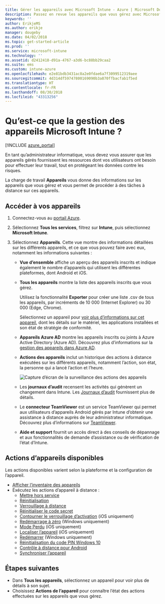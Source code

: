 ```yaml
---
title: Gérer les appareils avec Microsoft Intune - Azure | Microsoft Docs
description: Passez en revue les appareils que vous gérez avec Microsoft Intune, notamment l’exportation d’une liste d’appareils au format csv, affichez vos appareils joints à Azure Active Directory, consultez un journal des modifications des actions sur l’appareil, utilisez le connecteur TeamViewer pour autoriser les administrateurs informatiques à résoudre à distance les problèmes liés aux appareils Android et consultez toutes les actions que vous pouvez exécuter sur vos appareils.
keywords: ''
author: ErikjeMS
ms.author: erikje
manager: dougeby
ms.date: 04/02/2018
ms.topic: get-started-article
ms.prod: ''
ms.service: microsoft-intune
ms.technology: ''
ms.assetid: d2412418-d91a-4767-a3d6-bc88bb29caa2
ms.suite: ems
ms.custom: intune-azure
ms.openlocfilehash: e2e81bdb3431ac8a2e0fdae6a7f3099512319aee
ms.sourcegitcommit: 4d314df59747800169090b3a870ffbacfab1f5ed
ms.translationtype: HT
ms.contentlocale: fr-FR
ms.lasthandoff: 08/30/2018
ms.locfileid: "43313256"
---
```

# <a name="what-is-microsoft-intune-device-management"></a>Qu’est-ce que la gestion des appareils Microsoft Intune ?

[!INCLUDE [azure_portal](./includes/azure_portal.md)]

En tant qu’administrateur informatique, vous devez vous assurer que les appareils gérés fournissent les ressources dont vos utilisateurs ont besoin pour effectuer leur travail, tout en protégeant les données contre les risques.

La charge de travail **Appareils** vous donne des informations sur les appareils que vous gérez et vous permet de procéder à des tâches à distance sur ces appareils.

## <a name="get-to-your-devices"></a>Accéder à vos appareils

1. Connectez-vous au [portail Azure](https://portal.azure.com).
2. Sélectionnez **Tous les services**, filtrez sur **Intune**, puis sélectionnez **Microsoft Intune**.
3. Sélectionnez **Appareils**. Cette vue montre des informations détaillées sur les différents appareils, et ce que vous pouvez faire avec eux, notamment les informations suivantes :

   - **Vue d’ensemble** affiche un aperçu des appareils inscrits et indique également le nombre d’appareils qui utilisent les différentes plateformes, dont Android et iOS.
   - **Tous les appareils** montre la liste des appareils inscrits que vous gérez.

     Utilisez la fonctionnalité **Exporter** pour créer une liste .csv de tous les appareils, par incréments de 10 000 (Internet Explorer) ou 30 000 (Edge, Chrome).

     Sélectionnez un appareil pour [voir plus d’informations sur cet appareil](device-inventory.md), dont les détails sur le matériel, les applications installées et son état de stratégie de conformité.

   - **Appareils Azure AD** montre les appareils inscrits ou joints à Azure Active Directory (Azure AD). Découvrez plus d’informations sur la [gestion des appareils dans Azure AD](https://docs.microsoft.com/azure/active-directory/device-management-introduction).
   - **Actions des appareils** inclut un historique des actions à distance exécutées sur les différents appareils, notamment l’action, son état, la personne qui a lancé l’action et l’heure.

     ![Capture d’écran de la surveillance des actions des appareils](./media/monitor-device-actions.png)

   - Les **journaux d’audit** recensent les activités qui génèrent un changement dans Intune. Les [Journaux d’audit](monitor-audit-logs.md) fournissent plus de détails.
   - Le **connecteur TeamViewer** est un service TeamViewer qui permet aux utilisateurs d’appareils Android gérés par Intune d’obtenir une assistance à distance auprès de leur administrateur informatique. Découvrez plus d’informations sur [TeamViewer](device-profile-android-teamviewer.md).
   - **Aide et support** fournit un accès direct à des conseils de dépannage et aux fonctionnalités de demande d’assistance ou de vérification de l’état d’Intune.

## <a name="available-device-actions"></a>Actions d’appareils disponibles
Les actions disponibles varient selon la plateforme et la configuration de l’appareil.

- [Afficher l’inventaire des appareils](device-inventory.md)
- Exécutez les actions d’appareil à distance :
    - [Mettre hors service](devices-wipe.md#retire)
    - [Réinitialisation](devices-wipe.md#wipe)
    - [Verrouillage à distance](device-remote-lock.md)
    - [Réinitialiser le code secret](device-passcode-reset.md)
    - [Contourner le verrouillage d’activation](device-activation-lock-bypass.md) (iOS uniquement)
    - [Redémarrage à zéro](device-fresh-start.md) (Windows uniquement)
    - [Mode Perdu](device-lost-mode.md) (iOS uniquement)
    - [Localiser l’appareil](device-locate.md) (iOS uniquement)
    - [Redémarrer](device-restart.md) (Windows uniquement)
    - [Réinitialisation du code PIN Windows 10](device-windows-pin-reset.md)
    - [Contrôle à distance pour Android](device-profile-android-teamviewer.md)
    - [Synchroniser l’appareil](device-sync.md)

## <a name="next-steps"></a>Étapes suivantes

- Dans **Tous les appareils**, sélectionnez un appareil pour voir plus de détails à son sujet.
- Choisissez **Actions de l’appareil** pour connaître l’état des actions effectuées sur les appareils que vous gérez.
